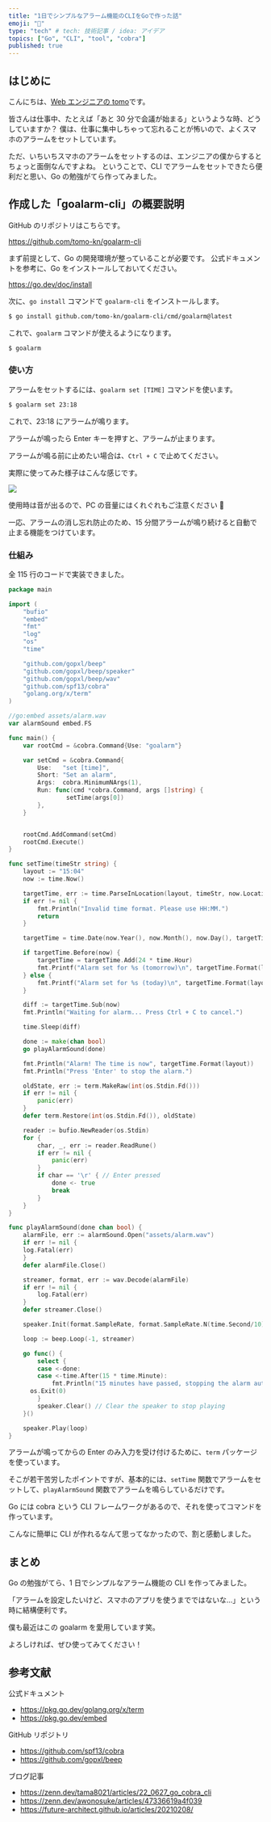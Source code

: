 ```yaml
---
title: "1日でシンプルなアラーム機能のCLIをGoで作った話"
emoji: "🐡"
type: "tech" # tech: 技術記事 / idea: アイデア
topics: ["Go", "CLI", "tool", "cobra"]
published: true
---
```


## はじめに

こんにちは、[Web エンジニアの tomo](https://twitter.com/tomokn5)です。

皆さんは仕事中、たとえば「あと 30 分で会議が始まる」というような時、どうしていますか？
僕は、仕事に集中しちゃって忘れることが怖いので、よくスマホのアラームをセットしています。

ただ、いちいちスマホのアラームをセットするのは、エンジニアの僕からするとちょっと面倒なんですよね。
ということで、CLI でアラームをセットできたら便利だと思い、Go の勉強がてら作ってみました。

## 作成した「goalarm-cli」の概要説明

GitHub のリポジトリはこちらです。

https://github.com/tomo-kn/goalarm-cli

まず前提として、Go の開発環境が整っていることが必要です。
公式ドキュメントを参考に、Go をインストールしておいてください。

https://go.dev/doc/install

次に、`go install` コマンドで `goalarm-cli` をインストールします。

```bash
$ go install github.com/tomo-kn/goalarm-cli/cmd/goalarm@latest
```

これで、`goalarm` コマンドが使えるようになります。

```bash
$ goalarm
```

### 使い方

アラームをセットするには、`goalarm set [TIME]` コマンドを使います。

```bash
$ goalarm set 23:18
```

これで、23:18 にアラームが鳴ります。

アラームが鳴ったら Enter キーを押すと、アラームが止まります。

アラームが鳴る前に止めたい場合は、`Ctrl + C` で止めてください。

実際に使ってみた様子はこんな感じです。

![](/images/simple-goalarm-cli/image01.gif)

使用時は音が出るので、PC の音量にはくれぐれもご注意ください 🙏

一応、アラームの消し忘れ防止のため、15 分間アラームが鳴り続けると自動で止まる機能をつけています。

### 仕組み

全 115 行のコードで実装できました。

```go
package main

import (
	"bufio"
	"embed"
	"fmt"
	"log"
	"os"
	"time"

	"github.com/gopxl/beep"
	"github.com/gopxl/beep/speaker"
	"github.com/gopxl/beep/wav"
	"github.com/spf13/cobra"
	"golang.org/x/term"
)

//go:embed assets/alarm.wav
var alarmSound embed.FS

func main() {
	var rootCmd = &cobra.Command{Use: "goalarm"}

	var setCmd = &cobra.Command{
		Use:   "set [time]",
		Short: "Set an alarm",
		Args:  cobra.MinimumNArgs(1),
		Run: func(cmd *cobra.Command, args []string) {
				setTime(args[0])
		},
	}


	rootCmd.AddCommand(setCmd)
	rootCmd.Execute()
}

func setTime(timeStr string) {
	layout := "15:04"
	now := time.Now()

	targetTime, err := time.ParseInLocation(layout, timeStr, now.Location())
	if err != nil {
		fmt.Println("Invalid time format. Please use HH:MM.")
		return
	}

	targetTime = time.Date(now.Year(), now.Month(), now.Day(), targetTime.Hour(), targetTime.Minute(), 0, 0, now.Location())

	if targetTime.Before(now) {
		targetTime = targetTime.Add(24 * time.Hour)
		fmt.Printf("Alarm set for %s (tomorrow)\n", targetTime.Format(layout))
	} else {
		fmt.Printf("Alarm set for %s (today)\n", targetTime.Format(layout))
	}

	diff := targetTime.Sub(now)
	fmt.Println("Waiting for alarm... Press Ctrl + C to cancel.")

	time.Sleep(diff)

	done := make(chan bool)
	go playAlarmSound(done)

	fmt.Println("Alarm! The time is now", targetTime.Format(layout))
	fmt.Println("Press 'Enter' to stop the alarm.")

	oldState, err := term.MakeRaw(int(os.Stdin.Fd()))
	if err != nil {
		panic(err)
	}
	defer term.Restore(int(os.Stdin.Fd()), oldState)

	reader := bufio.NewReader(os.Stdin)
	for {
		char, _, err := reader.ReadRune()
		if err != nil {
			panic(err)
		}
		if char == '\r' { // Enter pressed
			done <- true
			break
		}
	}
}

func playAlarmSound(done chan bool) {
	alarmFile, err := alarmSound.Open("assets/alarm.wav")
	if err != nil {
    log.Fatal(err)
	}
	defer alarmFile.Close()

	streamer, format, err := wav.Decode(alarmFile)
	if err != nil {
		log.Fatal(err)
	}
	defer streamer.Close()

	speaker.Init(format.SampleRate, format.SampleRate.N(time.Second/10))

	loop := beep.Loop(-1, streamer)

	go func() {
		select {
		case <-done:
		case <-time.After(15 * time.Minute):
			fmt.Println("15 minutes have passed, stopping the alarm automatically")
      os.Exit(0)
		}
		speaker.Clear() // Clear the speaker to stop playing
	}()

	speaker.Play(loop)
}
```

アラームが鳴ってからの Enter のみ入力を受け付けるために、`term` パッケージを使っています。

そこが若干苦労したポイントですが、基本的には、`setTime` 関数でアラームをセットして、`playAlarmSound` 関数でアラームを鳴らしているだけです。

Go には cobra という CLI フレームワークがあるので、それを使ってコマンドを作っています。

こんなに簡単に CLI が作れるなんて思ってなかったので、割と感動しました。

## まとめ

Go の勉強がてら、1 日でシンプルなアラーム機能の CLI を作ってみました。

「アラームを設定したいけど、スマホのアプリを使うまでではないな...」という時に結構便利です。

僕も最近はこの goalarm を愛用しています笑。

よろしければ、ぜひ使ってみてください！

## 参考文献

公式ドキュメント

- https://pkg.go.dev/golang.org/x/term
- https://pkg.go.dev/embed

GitHub リポジトリ

- https://github.com/spf13/cobra
- https://github.com/gopxl/beep

ブログ記事

- https://zenn.dev/tama8021/articles/22_0627_go_cobra_cli
- https://zenn.dev/awonosuke/articles/47336619a4f039
- https://future-architect.github.io/articles/20210208/
